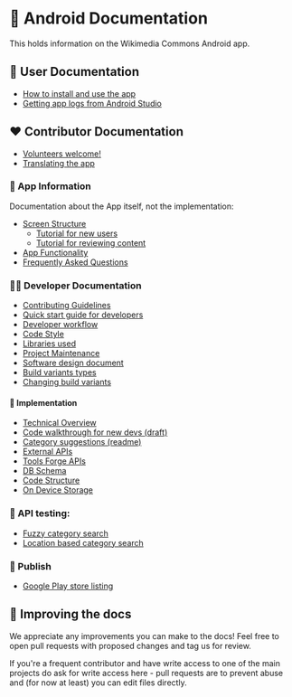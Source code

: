 # 📗 Android Documentation

This holds information on the Wikimedia Commons Android app.

## 👤 User Documentation

- [How to install and use the app](https://commons-app.github.io/index.html#usage)
- [Getting app logs from Android Studio](https://commons-app.github.io/docs.html#getting-app-logs-from-android-studio)

## ❤️ Contributor Documentation

- [Volunteers welcome!](Volunteers-welcome!.md)
- [Translating the app](Translating-the-app.md)

### 📱 App Information

Documentation about the App itself, not the implementation:

* [Screen Structure](Screen-structure.md)
  * [Tutorial for new users](Tutorial-for-new-users.md)
  * [Tutorial for reviewing content](Review-content-and-thank.md)
* [App Functionality](App-functionality.md)
* [Frequently Asked Questions](Frequently-Asked-Questions.md)

### 👩‍💻 Developer Documentation

- [Contributing Guidelines](Contributing-Guidelines.md)
- [Quick start guide for developers](Quick-start-guide-for-Developers.md)
- [Developer workflow](Developer-workflow.md)
- [Code Style](Code-style.md)
- [Libraries used](Libraries-used.md)
- [Project Maintenance](Project-maintenance.md)
- [Software design document](Software-design-document.md)
- [Build variants types](/android/build-variants/Build-Variants.md)
- [Changing build variants](/android/build-variants/Changing-Build-Variants.md)

#### 🔧 Implementation

* [Technical Overview](Technical-Overview.md)
* [Code walkthrough for new devs (draft)](Code-walkthrough-for-new-devs-(draft).md)
* [Category suggestions (readme)](Category-suggestions-(readme).md)
* [External APIs](External-APIs.md)
* [Tools Forge APIs](../API)
* [DB Schema](../DB_Schema)
* [Code Structure](Code-Structure.md)
* [On Device Storage](On-Device-Storage.md)

### 🧪 API testing:

- [Fuzzy category search](Fuzzy-category-search.md)
- [Location based category search](Location-based-category-search.md)

### 🚀 Publish

- [Google Play store listing](Google-Play-store-listing.md)

<!-- This is copied across README.md, android/README.md - please keep them in sync! -->
## 🙌 Improving the docs

We appreciate any improvements you can make to the docs! Feel free to open pull requests with proposed changes and tag us for review.

If you're a frequent contributor and have write access to one of the main projects do ask for write access here - pull requests are to prevent abuse and (for now at least) you can edit files directly.
